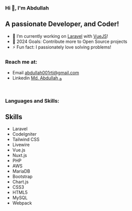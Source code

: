 ﻿### Hi 👋, I'm Abdullah

## A passionate Developer, and Coder!

- 🔭 I’m currently working on [Laravel][laravel] with [VueJS][vuejs]!
- 📝 2024 Goals: Contribute more to Open Source projects
- ⚡ Fun fact: I passionately love solving problems!

### Reach me at:

- Email <a href="https://www.gmail.com">abdullah001rti@gmail.com <img width="11" src="https://user-images.githubusercontent.com/5141132/50740364-7ea80880-1217-11e9-8faf-2348e31beedd.png"></a>
- Linkedin <a href="https://www.linkedin.com/in/abd1rti/">Md. Abdullah <img align="center" src="https://cdn.jsdelivr.net/npm/simple-icons@3.0.1/icons/linkedin.svg" alt="abd1rti" height="15" width="12" /></a>
<br />

### Languages and Skills:

<h2>Skills</h2>
<ul>
  <li>Laravel</li>
  <li>CodeIgniter</li>
  <li>Tailwind CSS</li>
  <li>Livewire</li>
  <li>Vue.js</li>
  <li>Nuxt.js</li>
  <li>PHP</li>
  <li>AWS</li>
  <li>MariaDB</li>
  <li>Bootstrap</li>
  <li>Chart.js</li>
  <li>CSS3</li>
  <li>HTML5</li>
  <li>MySQL</li>
  <li>Webpack</li>
</ul>




[linkedin]: https://www.linkedin.com/in/abd1rti/
[Facebook]: https://www.facebook.com/abd1rti
[laravel]: https://laravel.com
[vuejs]: https://vuejs.org
